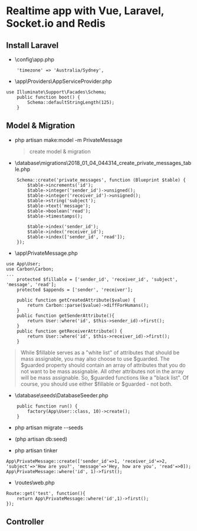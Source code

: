 # Realtime app with Vue, Laravel, Socket.io and Redis
## Install Laravel
- \config\app.php
```
	'timezone' => 'Australia/Sydney',
```
- \app\Providers\AppServiceProvider.php
```
use Illuminate\Support\Facades\Schema;
    public function boot() {
        Schema::defaultStringLength(125);
    }
```

## Model & Migration
- php artisan make:model -m PrivateMessage
	> create model & migration
- \database\migrations\2018_01_04_044314_create_private_messages_table.php
```
	Schema::create('private_messages', function (Blueprint $table) {
		$table->increments('id');
		$table->integer('sender_id')->unsigned();
		$table->integer('receiver_id')->unsigned();
		$table->string('subject');
		$table->text('message');
		$table->boolean('read');
		$table->timestamps();

		$table->index('sender_id');
		$table->index('receiver_id');
		$table->index(['sender_id', 'read']);
	});
```
- \app\PrivateMessage.php
```
use App\User;
use Carbon\Carbon;
...
    protected $fillable = ['sender_id', 'receiver_id', 'subject', 'message', 'read'];
    protected $appends = ['sender', 'receiver'];

	public function getCreatedAttribute($value) {
        return Carbon::parse($value)->diffForHumans();
    }
    public function getSenderAttribute(){
        return User::where('id', $this->sender_id)->first();
    }
    public function getReceiverAttribute() {
        return User::where('id', $this->receiver_id)->first();
    }
```
> While $fillable serves as a "white list" of attributes that should be mass assignable, you may also choose to use $guarded. The $guarded property should contain an array of attributes that you do not want to be mass assignable. All other attributes not in the array will be mass assignable. So, $guarded functions like a "black list". Of course, you should use either $fillable or $guarded - not both.
- \database\seeds\DatabaseSeeder.php
```
    public function run() {
        factory(App\User::class, 10)->create();
    }
```	
- php artisan migrate --seeds
- (php artisan db:seed)

- php artisan tinker 
```
App\PrivateMessage::create(['sender_id'=>1, 'receiver_id'=>2, 'subject'=>'How are you?', 'message'=>'Hey, how are you', 'read'=>0]); 
App\PrivateMessage::where('id', 1)->first();

```
- \routes\web.php
```
Route::get('test', function(){
    return App\PrivateMessage::where('id',1)->first();
});
```
## Controller
